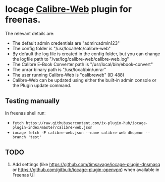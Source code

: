 # Iocage [Calibre-Web](https://github.com/janeczku/calibre-web) plugin for freenas.

The relevant details are:

- The default admin credentials are "admin:admin123"
- The config folder is "/usr/local/etc/calibre-web"
- By default the log file is created in the config folder, but you can change the logfile path to "/var/log/calibre-web/calibre-web.log"
- The Calibre E-Book Converter path is "/usr/local/bin/ebook-convert"
- The unrar binary path is "/usr/local/bin/unrar"
- The user running Calibre-Web is "calibreweb" (ID 488)
- Calibre-Web can be updated using either the built-in admin console or the Plugin update command.

## Testing manually

In freenas shell run:

* `fetch https://raw.githubusercontent.com/ix-plugin-hub/iocage-plugin-index/master/calibre-web.json`
* `iocage fetch -P calibre-web.json --name calibre-web dhcp=on --branch 'test'`

## TODO
1. Add settings (like https://github.com/timsavage/iocage-plugin-dnsmasq or https://github.com/gitbulb/iocage-plugin-openvpn) when available in Freenas UI
